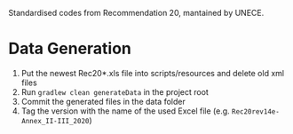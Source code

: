Standardised codes from Recommendation 20, mantained by UNECE.

# Data Generation

1. Put the newest Rec20*.xls file into scripts/resources and delete old xml files
2. Run `gradlew clean generateData` in the project root
3. Commit the generated files in the data folder
4. Tag the version with the name of the used Excel file (e.g. `Rec20rev14e-Annex_II-III_2020`) 

